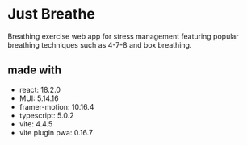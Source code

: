 # Just Breathe

Breathing exercise web app for stress management featuring popular
breathing techniques such as 4-7-8 and box breathing.

## made with

- react: 18.2.0
- MUI: 5.14.16
- framer-motion: 10.16.4
- typescript: 5.0.2
- vite: 4.4.5
- vite plugin pwa: 0.16.7

